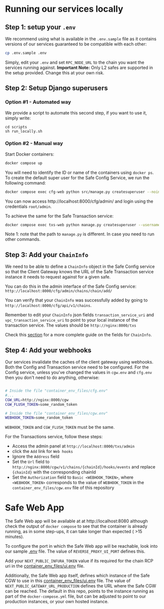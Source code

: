 # Running our services locally

## Step 1: setup your `.env`

We recommend using what is available in the `.env.sample` file as it contains versions of our services guaranteed to be compatible with each other:

```bash
cp .env.sample .env
```

Simply, edit your `.env` and set `RPC_NODE_URL` to the chain you want the services running against.
**Important Note:** Only L2 safes are supported in the setup provided. Change this at your own risk.

## Step 2: Setup Django superusers

### Option #1 - Automated way
We provide a script to automate this second step, if you want to use it, simply write:
```
cd scripts
sh run_locally.sh
```

### Option #2 - Manual way
Start Docker containers:
```bash
docker compose up
```

You will need to identify the ID or name of the containers using `docker ps`. To create the default super user for the Safe Config Service, we run the following command:

```bash
docker compose exec cfg-web python src/manage.py createsuperuser --noinput
```

You can now access http://localhost:8000/cfg/admin/ and login using the credentials `root/admin`.

To achieve the same for the Safe Transaction service:

```bash
docker compose exec txs-web python manage.py createsuperuser --username root
```

Note 1: note that the path to `manage.py` is different. In case you need to run other commands.

## Step 3: Add your `ChainInfo`

We need to be able to define a `ChainInfo` object in the Safe Config service so that the Client Gateway knows the URL of the Safe Transaction service instance it needs to request against for a given safe.

You can do this in the admin interface of the Safe Config service: `http://localhost:8000/cfg/admin/chains/chain/add/`

You can verify that your `ChainInfo` was successfully added by going to `http://localhost:8000/cfg/api/v1/chains`.

Remember to edit your `ChainInfo` json fields `transaction_service_uri` and `vpc_transaction_service_uri` to point to your local instance of the transaction service. The values should be `http://nginx:8000/txs`

Check this [section](chain_info.md) for a more complete guide on the fields for `ChainInfo`.

## Step 4: Add your webhooks

Our services invalidate the caches of the client gateway using webhooks. Both the Config and Transaction service need to be configured. For the Config service, unless you've changed the values in `cgw.env` and `cfg.env` then you don't need to do anything, otherwise:

```bash

# Inside the file "container_env_files/cfg.env"
#...
CGW_URL=http://nginx:8000/cgw
CGW_FLUSH_TOKEN=some_random_token

# Inside the file "container_env_files/cgw.env"
WEBHOOK_TOKEN=some_random_token
```

`WEBHOOK_TOKEN` and `CGW_FLUSH_TOKEN` must be the same.

For the Transactions service, follow these steps:
 - Access the admin panel at `http://localhost:8000/txs/admin`
 - click the `Add` link for `Web hooks`
 - Ignore the `Address` field
 - Set the `Url` field to `http://nginx:8000/cgw/v1/chains/{chainId}/hooks/events` and replace `{chainId}` with the corresponding chainId
 - Set the `Authorization` field to `Basic <WEBHOOK_TOKEN>`, where `<WEBHOOK_TOKEN>` corresponds to the value of `WEBHOOK_TOKEN` in the `container_env_files/cgw.env` file of this repository

# Safe Web App

The Safe Web app will be available at at http://localhost:8080 although check the output of `docker compose` to see that the container is already running, as in some step-ups, it can take longer than expected ( >15 minutes).

To configure the port in which the Safe Web app will be reachable, look into our sample [.env](.env.sample) file. The value of `REVERSE_PROXY_UI_PORT` defines this.

Add your `NEXT_PUBLIC_INFURA_TOKEN` value if its required for the chain RCP uri in the [container_env_files/ui.env](container_env_files/ui.env) file.

Additionally, the Safe Web app itself, defines which instance of the Safe CGW to use in this [container_env_files/ui.env](container_env_files/ui.env) file. The value of `NEXT_PUBLIC_GATEWAY_URL_PRODUCTION` defines the URL where the Safe CGW can be reached. The default in this repo, points to the instance running as part of the `docker-compose.yml` file, but can be adjusted to point to our production instances, or your own hosted instance.

